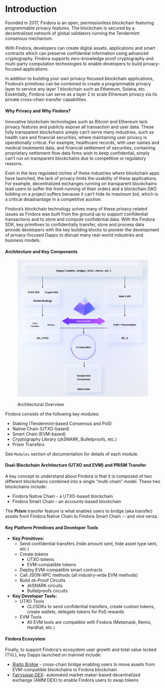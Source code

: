 # Introduction

Founded in 2017, Findora is an open, permissionless blockchain featuring programmable privacy features. The blockchain is secured by a decentralized network of global validators running the Tendermint consensus mechanism.

With Findora, developers can create digital assets, applications and smart contracts which can preserve confidential information using advanced cryptography. Findora supports zero-knowledge proof cryptography and multi-party computation technologies to enable developers to build privacy-focused applications.

In addition to building your own privacy-focused blockchain applications, Findora’s primitives can be combined to create a programmable privacy layer to service any layer 1 blockchain such as Ethereum, Solana, etc. Essentially, Findora can serve as a layer 2 to scale Ethereum privacy via its private cross-chain transfer capabilities.

#### Why Privacy and Why Findora?[​](https://wiki.findora.org/docs/findora\_basics/introduction#why-privacy-and-why-findora) <a href="#why-privacy-and-why-findora" id="why-privacy-and-why-findora"></a>

Innovative blockchain technologies such as Bitcoin and Ethereum lack privacy features and publicly expose all transaction and user data. These fully transparent blockchains simply can’t serve many industries, such as health care and financial securities, where maintaining user privacy is operationally critical. For example, healthcare records, with user names and medical treatments data, and financial settlement of securities, containing proprietary settlement flow data firms wish to keep confidential, simply can’t run on transparent blockchains due to competitive or regulatory reasons.

Even in the less regulated niches of these industries where blockchain apps have launched, the lack of privacy limits the usability of these applications. For example, decentralized exchanges running on transparent blockchains lead users to suffer the front-running of their orders and a blockchain DAO bidding on a project suffers because it can’t hide its maximum bid, which is a critical disadvantage in a competitive auction.

Findora’s blockchain technology solves many of these privacy-related issues as Findora was built from the ground up to support confidential transactions and to store and compute confidential data. With the Findora SDK, key primitives to confidentially transfer, store and process data provide developers with the key building blocks to pioneer the development of privacy-focused Dapps to disrupt many real-world industries and business models.

#### Architecture and Key Components <a href="#architecture-and-key-components" id="architecture-and-key-components"></a>

<figure><img src="../.gitbook/assets/image (14).png" alt=""><figcaption><p>Architectural Overview</p></figcaption></figure>

Findora consists of the following key modules:

* Staking (Tendermint-based Consensus and PoS)
* Native Chain (UTXO-based)
* Smart Chain (EVM-based)
* Cryptography Library (zkSNARK, Bulletproofs, etc.)
* Prism Transfers

See `Modules` section of documentation for details of each module.

#### Dual-Blockchain Architecture (UTXO and EVM) and PRISM Transfer[​](https://wiki.findora.org/docs/findora\_basics/introduction#dual-blockchain-architecture-utxo-and-evm-and-prism-transfer) <a href="#dual-blockchain-architecture-utxo-and-evm-and-prism-transfer" id="dual-blockchain-architecture-utxo-and-evm-and-prism-transfer"></a>

A key concept to understand about Findora is that it is composed of two different blockchains combined into a single “multi-chain” model. These two blockchains include:

* Findora Native Chain - a UTXO-based blockchain
* Findora Smart Chain - an accounts-based blockchain

The _**Prism**_ transfer feature is what enables users to bridge (aka transfer) assets from Findora Native Chain to Findora Smart Chain -- and vice versa.

#### Key Platform Primitives and Developer Tools[​](https://wiki.findora.org/docs/findora\_basics/introduction#key-platform-primitives-and-developer-tools) <a href="#key-platform-primitives-and-developer-tools" id="key-platform-primitives-and-developer-tools"></a>

* **Key Primitives:**
  * Send confidential transfers (hide amount sent, hide asset type sent, etc.)
  * Create tokens
    * UTXO tokens
    * EVM-compatible tokens
  * Deploy EVM-compatible smart contracts
  * Call JSON-RPC methods (all industry-wide EVM methods)
  * Build zk-Proof Circuits
    * zkSNARK circuits
    * Bulletproofs circuits
* **Key Developer Tools:**
  * UTXO Tools
    * CLI/SDKs to send confidential transfers, create custom tokens, create wallets, delegate tokens for PoS rewards
  * EVM Tools
    * All EVM tools are compatible with Findora (Metamask, Remix, Hardhat, etc.)

#### Findora Ecosystem[​](https://wiki.findora.org/docs/findora\_basics/introduction#findora-ecosystem) <a href="#findora-ecosystem" id="findora-ecosystem"></a>

Finally, to support Findora's ecosystem user growth and total value locked (TVL), key Dapps launched on mainnet include:

* [Rialto Bridge](https://rialtobridge.io/) - cross-chain bridge enabling users to move assets from EVM-compatible blockchains to Findora blockchain
* [Fairyswap DEX](https://fairyswap.finance/)- automated market maker-based decentralized exchange (AMM DEX) to enable Findora users to swap tokens
